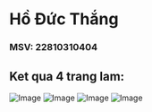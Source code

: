 # Hồ Đức Thắng
### MSV: 22810310404
## Ket qua 4 trang lam:
![Image](https://github.com/user-attachments/assets/68a95c33-1bfd-4de0-8a5a-c777eb971d15)
![Image](https://github.com/user-attachments/assets/c0bf1c23-49a7-4906-aa58-1e514b4c5971)
![Image](https://github.com/user-attachments/assets/e32bf0ac-2e10-4b37-b9c2-e9d212162c02)
![Image](https://github.com/user-attachments/assets/0fc0ae3f-c1ee-438a-ac8a-934c4c12f2ed)
